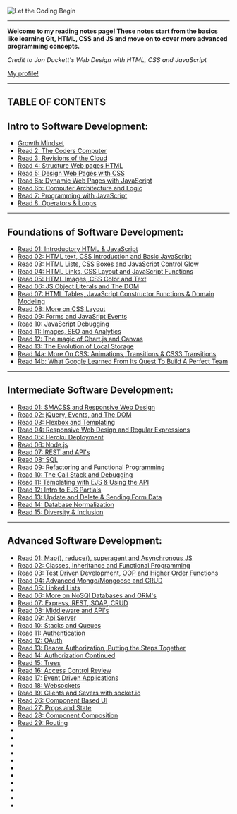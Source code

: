 ![Let the Coding Begin](https://media.giphy.com/media/zOvBKUUEERdNm/giphy.gif)

------------------------

**Welcome to my reading notes page! These notes start from the basics like learning Git, HTML, CSS and JS and move on to cover more advanced programming concepts.**

*Credit to Jon Duckett's Web Design with HTML, CSS and JavaScript* 

[My profile!](https://rivad2.github.io/reading-notes/)

-----------------
## TABLE OF CONTENTS

## Intro to Software Development:

* [Growth Mindset](growthmindset.md)
* [Read 2: The Coders Computer](coder-computers.md)
* [Read 3: Revisions of the Cloud](commit-to-git.md)
* [Read 4: Structure Web pages HTML](structure-html.md)
* [Read 5: Design Web Pages with CSS](structure-css.md)
* [Read 6a: Dynamic Web Pages with JavaScript](javascript.md)
* [Read 6b: Computer Architecture and Logic](architectureandLogic.md)
* [Read 7: Programming with JavaScript](programmingjs.md)
* [Read 8: Operators & Loops](opsandloops.md)

----------------------------

## Foundations of Software Development:

* [Read 01: Introductory HTML & JavaScript](201/class-01.md)
* [Read 02: HTML text, CSS Introduction and Basic JavaScript](201/class-02.md)
* [Read 03: HTML Lists, CSS Boxes and JavaScript Control Glow](201/class-03.md)
* [Read 04: HTML Links, CSS Layout and JavaScript Functions](201/class-04.md)
* [Read 05: HTML Images, CSS Color and Text](201/class-05.md)
* [Read 06: JS Object Literals and The DOM](201/class-06.md)
* [Read 07: HTML Tables, JavaScript Constructor Functions & Domain Modeling](201/class-07.md)
* [Read 08: More on CSS Layout](201/class-08.md)
* [Read 09: Forms and JavaSript Events](201/class-09.md)
* [Read 10: JavaScript Debugging](201/class-10.md)
* [Read 11: Images, SEO and Analytics](201/class-11.md)
* [Read 12: The magic of Chart.js and Canvas](201/class-12.md)
* [Read 13: The Evolution of Local Storage](201/class-13.md)
* [Read 14a: More On CSS: Animations, Transitions & CSS3 Transitions](201/class-14a.md)
* [Read 14b: What Google Learned From Its Quest To Build A Perfect Team](201/class-14b.md)

--------------

## Intermediate Software Development:

* [Read 01: SMACSS and Responsive Web Design](301/class-01.md)
* [Read 02: jQuery, Events, and The DOM](301/class-02.md)
* [Read 03:  Flexbox and Templating](301/class-03.md)
* [Read 04: Responsive Web Design and Regular Expressions](301/class-04.md)
* [Read 05: Heroku Deployment](301/class-05.md)
* [Read 06: Node.js](301/class-06.md)
* [Read 07: REST and API's](301/class-07.md)
* [Read 08: SQL](301/class-08.md)
* [Read 09: Refactoring and Functional Programming](301/class-09.md)
* [Read 10: The Call Stack and Debugging](301/class-10.md)
* [Read 11: Templating with EJS & Using the API](301/class-11.md)
* [Read 12: Intro to EJS Partials](301/class-12.md)
* [Read 13: Update and Delete & Sending Form Data](301/class-13.md)
* [Read 14: Database Normalization](301/class-14.md)
* [Read 15: Diversity & Inclusion](301/class-15.md)


----------------------------

## Advanced Software Development:

* [Read 01: Map(), reduce(), superagent and Asynchronous JS](401/class-01.md)
* [Read 02: Classes, Inheritance and Functional Programming ](401/class-02.md)
* [Read 03: Test Driven Development, OOP and Higher Order Functions](401/class-03.md)
* [Read 04: Advanced Mongo/Mongoose and CRUD ](401/class-04.md)
* [Read 05: Linked Lists](401/class-05.md)
* [Read 06: More on NoSQl Databases and ORM's](401/class-06.md)
* [Read 07: Express, REST, SOAP, CRUD](401/class-07.md)
* [Read 08: Middleware and API's ](401/class-08.md)
* [Read 09: Api Server](401/class-09.md)
* [Read 10: Stacks and Queues](401/class-10.md)
* [Read 11: Authentication](401/class-11.md)
* [Read 12: OAuth](401/class-12.md)
* [Read 13: Bearer Authorization, Putting the Steps Together](401/class-13.md)
* [Read 14: Authorization Continued](401/class-14.md)
* [Read 15: Trees](401/class-15.md)
* [Read 16: Access Control Review](401/class-16.md)
* [Read 17: Event Driven Applications](401/class-17.md)
* [Read 18: Websockets](401/class-18.md)
* [Read 19: Clients and Severs with socket.io ](401/class-19.md)
* [Read 26: Component Based UI](401/class-26.md)
* [Read 27: Props and State](401/class-27.md)
* [Read 28: Component Composition](401/class-28.md)
* [Read 29: Routing](401/class-29.md)
* [](401/class-30.md)
* [](401/class-31.md)
* [](401/class-32.md)
* [](401/class-33.md)
* [](401/class-34.md)
* [](401/class-35.md)
* [](401/class-36.md)
* [](401/class-37.md)
* [](401/class-38.md)
* [](401/class-39.md)
* [](401/class-40.md)